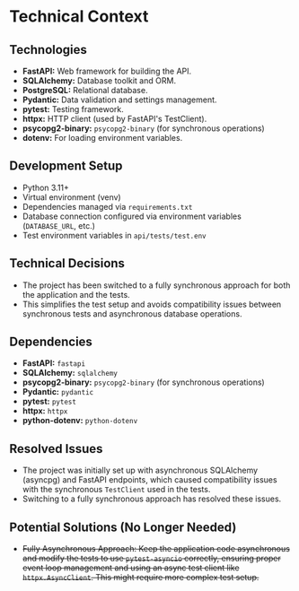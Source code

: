 # Technical Context

## Technologies

-   **FastAPI:** Web framework for building the API.
-   **SQLAlchemy:** Database toolkit and ORM.
-   **PostgreSQL:** Relational database.
-   **Pydantic:** Data validation and settings management.
-   **pytest:** Testing framework.
-   **httpx:** HTTP client (used by FastAPI's TestClient).
-   **psycopg2-binary:** `psycopg2-binary` (for synchronous operations)
-   **dotenv:** For loading environment variables.

## Development Setup

-   Python 3.11+
-   Virtual environment (venv)
-   Dependencies managed via `requirements.txt`
-   Database connection configured via environment variables (`DATABASE_URL`, etc.)
-   Test environment variables in `api/tests/test.env`

## Technical Decisions

-   The project has been switched to a fully synchronous approach for both the application and the tests.
-   This simplifies the test setup and avoids compatibility issues between synchronous tests and asynchronous database operations.

## Dependencies

-   **FastAPI:** `fastapi`
-   **SQLAlchemy:** `sqlalchemy`
-   **psycopg2-binary:** `psycopg2-binary` (for synchronous operations)
-   **Pydantic:** `pydantic`
-   **pytest:** `pytest`
-   **httpx:** `httpx`
-   **python-dotenv:** `python-dotenv`

## Resolved Issues

-   The project was initially set up with asynchronous SQLAlchemy (asyncpg) and FastAPI endpoints, which caused compatibility issues with the synchronous `TestClient` used in the tests.
-   Switching to a fully synchronous approach has resolved these issues.

## Potential Solutions (No Longer Needed)

-   ~~Fully Asynchronous Approach: Keep the application code asynchronous and modify the tests to use `pytest-asyncio` correctly, ensuring proper event loop management and using an async test client like `httpx.AsyncClient`. This might require more complex test setup.~~
